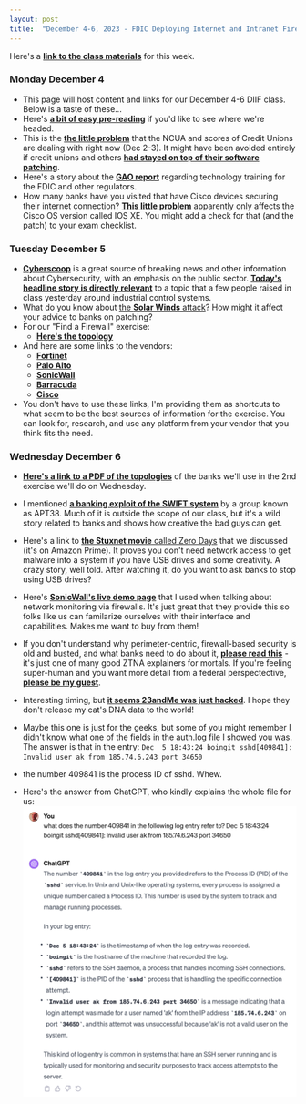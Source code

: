 ```yaml
---
layout: post
title:  "December 4-6, 2023 - FDIC Deploying Internet and Intranet Firewalls"
---
```


Here's a [**link to the class materials**](https://class.hill.com/assets/FDIC-DIIF-2024.pptx) for this week.

### Monday December 4

- This page will host content and links for our December 4-6 DIIF class. Below is a taste of these...
- Here's [**a bit of easy pre-reading**](https://www.sayers.com/articles/the-future-of-firewalls-engineering-experts-reveal-the-path-ahead/) if you'd like to see where we're headed.
- This is the [**the little problem**](https://www.theregister.com/2023/12/02/ransomware_infection_credit_unions/) that the NCUA and scores of Credit Unions are dealing with right now (Dec 2-3). It might have been avoided entirely if credit unions and others [**had stayed on top of their software patching**](https://www.netscaler.com/blog/news/cve-2023-4966-critical-security-update-now-available-for-netscaler-adc-and-netscaler-gateway/).
- Here's a story about the [**GAO report**](https://fedscoop.com/financial-regulators-developing-and-tracking-fintech-skills-of-staff/) regarding technology training for the FDIC and other regulators.
- How many banks have you visited that have Cisco devices securing their internet connection? [**This little problem**](https://www.bleepingcomputer.com/news/security/over-10-000-cisco-devices-hacked-in-ios-xe-zero-day-attacks/) apparently only affects the Cisco OS version called IOS XE. You might add a check for that (and the patch) to your exam checklist.

### Tuesday December 5

- [**Cyberscoop**](https://cyberscoop.com/) is a great source of breaking news and other information about Cybersecurity, with an emphasis on the public sector. [**Today's headline story is directly relevant**](https://cyberscoop.com/cisa-fbi-epa-water-unitronics/) to a topic that a few people raised in class yesterday around industrial control systems.
- What do you know about [the **Solar Winds** attack](https://www.cisecurity.org/solarwinds)? How might it affect your advice to banks on patching?
- For our "Find a Firewall" exercise:
  - [**Here's the topology**](https://boingit.com/fdic/fdic-diif/faf.png)
- And here are some links to the vendors:
  - [**Fortinet**](https://www.fortinet.com/products/next-generation-firewall)
  - [**Palo Alto**](https://www.paloaltonetworks.com/network-security/next-generation-firewall-hardware)
  - [**SonicWall**](https://www.sonicwall.com/products/firewalls/)
  - [**Barracuda**](https://www.barracuda.com/products/network-protection/secureedge/next-generation-security)
  - [**Cisco**](https://www.cisco.com/site/us/en/products/security/firewalls/index.html#tabs-9e2187ae1d-item-4b92b35855-tab)
- You don't have to use these links, I'm providing them as shortcuts to what seem to be the best sources of information for the exercise. You can look for, research, and use any platform from your vendor that you think fits the need.

### Wednesday December 6

- [**Here's a link to a PDF of the topologies**](https://boingit.com/fdic/fdic-diif/diif_bank_topos.pptx) of the banks we'll use in the 2nd exercise we'll do on Wednesday.
- I mentioned [**a banking exploit of the SWIFT system**](https://en.wikipedia.org/wiki/2015%E2%80%932016_SWIFT_banking_hack) by a group known as APT38. Much of it is outside the scope of our class, but it's a wild story related to banks and shows how creative the bad guys can get.
- Here's a link to [**the Stuxnet movie** called Zero Days](https://www.amazon.com/Zero-Days-Colonel-Gary-Brown/dp/B01I2C0UV6) that we discussed (it's on Amazon Prime). It proves you don't need network access to get malware into a system if you have USB drives and some creativity. A crazy story, well told. After watching it, do you want to ask banks to stop using USB drives?
- Here's [**SonicWall's live demo page**](https://sonicos.demo.sonicwall.com/sonicui/7/login/#/) that I used when talking about network monitoring via firewalls. It's just great that they provide this so folks like us can familarize ourselves with their interface and capabilities. Makes me want to buy from them!
- If you don't understand why perimeter-centric, firewall-based security is old and busted, and what banks need to do about it, [**please read this**](https://www.sdxcentral.com/security/zero-trust/definitions/what-is-zero-trust-network-access-ztna/) - it's just one of many good ZTNA explainers for mortals. If you're feeling super-human and you want more detail from a federal perspectective, [**please be my guest**](https://nvlpubs.nist.gov/nistpubs/SpecialPublications/NIST.SP.800-207.pdf).
- Interesting timing, but [**it seems 23andMe was just hacked**](https://www.theguardian.com/technology/2023/dec/05/23andme-hack-data-breach?ref=biztoc.com). I hope they don't release my cat's DNA data to the world!
- Maybe this one is just for the geeks, but some of you might remember I didn't know what one of the fields in the auth.log file I showed you was. The answer is that in the entry:
  `Dec  5 18:43:24 boingit sshd[409841]: Invalid user ak from 185.74.6.243 port 34650`
- the number 409841 is the process ID of sshd. Whew.
  
- Here's the answer from ChatGPT, who kindly explains the whole file for us:
![it's process ID!](/assets/auth.png)
